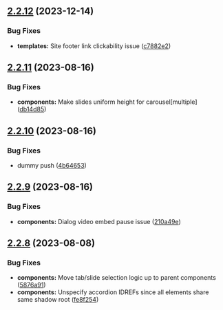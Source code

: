 ## [2.2.12](https://github.com/jacecotton/tcds/compare/v2.2.11...v2.2.12) (2023-12-14)


### Bug Fixes

* **templates:** Site footer link clickability issue ([c7882e2](https://github.com/jacecotton/tcds/commit/c7882e26d0a17ee65d218044f2362937a289905e))



## [2.2.11](https://github.com/jacecotton/tcds/compare/v2.2.10...v2.2.11) (2023-08-16)


### Bug Fixes

* **components:** Make slides uniform height for carousel[multiple] ([db14d85](https://github.com/jacecotton/tcds/commit/db14d856b122d48acd08b690b87c320872c396f1))



## [2.2.10](https://github.com/jacecotton/tcds/compare/v2.2.9...v2.2.10) (2023-08-16)


### Bug Fixes

* dummy push ([4b64653](https://github.com/jacecotton/tcds/commit/4b646530e08b5d2ecbc55cd1d8a68e7fcb1faee1))



## [2.2.9](https://github.com/jacecotton/tcds/compare/v2.2.8...v2.2.9) (2023-08-16)


### Bug Fixes

* **components:** Dialog video embed pause issue ([210a49e](https://github.com/jacecotton/tcds/commit/210a49eaaea7184c6043a8b16d20aebfad48af22))



## [2.2.8](https://github.com/jacecotton/tcds/compare/v2.2.7...v2.2.8) (2023-08-08)


### Bug Fixes

* **components:** Move tab/slide selection logic up to parent components ([5876a91](https://github.com/jacecotton/tcds/commit/5876a91dae30e64edfe3f573510e242abfcb398e))
* **components:** Unspecify accordion IDREFs since all elements share same shadow root ([fe8f254](https://github.com/jacecotton/tcds/commit/fe8f2543597473340beb3239922c8842986aaf76))



